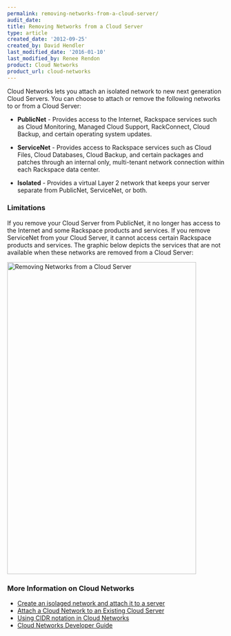 ```yaml
---
permalink: removing-networks-from-a-cloud-server/
audit_date:
title: Removing Networks from a Cloud Server
type: article
created_date: '2012-09-25'
created_by: David Hendler
last_modified_date: '2016-01-10'
last_modified_by: Renee Rendon
product: Cloud Networks
product_url: cloud-networks
---
```


Cloud Networks lets you attach an isolated network to new next
generation Cloud Servers. You can choose to attach or remove the
following networks to or from a Cloud Server:

-  **PublicNet** - Provides access to the Internet, Rackspace services such as Cloud
Monitoring, Managed Cloud Support, RackConnect, Cloud Backup, and
certain operating system updates.

-  **ServiceNet** - Provides access to Rackspace services such as Cloud Files, Cloud
Databases, Cloud Backup, and certain packages and patches through an
internal only, multi-tenant network connection within each Rackspace
data center.

-  **Isolated** - Provides a virtual Layer 2 network that keeps your server separate from
PublicNet, ServiceNet, or both.

### Limitations

If you remove your Cloud Server from PublicNet, it no longer has access
to the Internet and some Rackspace products and services. If you remove
ServiceNet from your Cloud Server, it cannot access certain Rackspace
products and services. The graphic below depicts the services that are
not available when these networks are removed from a Cloud Server:

<img src="{% asset_path cloud-networks/removing-networks-from-a-cloud-server/cloud-networks-infographic-revised4.png %}" alt="Removing Networks from a Cloud Server" width="438" height="722" />

### More Information on Cloud Networks

-  [Create an isolaged network and attach it to a server](/how-to/create-an-isolated-cloud-network-and-attach-it-to-a-server)
-  [Attach a Cloud Network to an Existing Cloud Server](/how-to/attach-a-cloud-network-to-an-existing-cloud-server)
-  [Using CIDR notation in Cloud Networks](/how-to/using-cidr-notation-in-cloud-networks)
-  [Cloud Networks Developer Guide](https://developer.rackspace.com/docs/)
